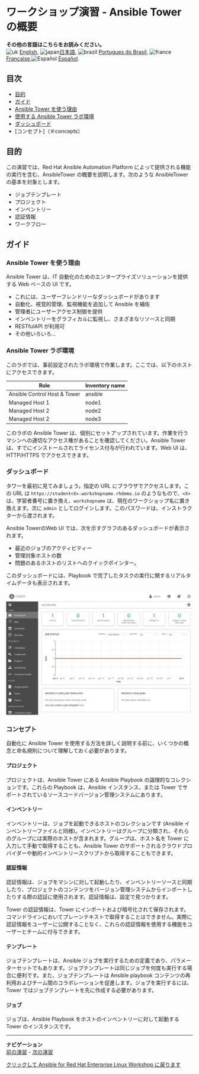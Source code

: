 # ワークショップ演習 - Ansible Tower の概要

**その他の言語はこちらをお読みください。**
<br>![uk](../../images/uk.png) [English](README.md),  ![japan](../../images/japan.png)[日本語](README.ja.md), ![brazil](../../images/brazil.png) [Portugues do Brasil](README.pt-br.md), ![france](../../images/fr.png) [Française](README.fr.md),![Español](../../images/col.png) [Español](README.es.md).

## 目次

* [目的](#objective)
* [ガイド](#guide)
* [Ansible Tower を使う理由](#why-ansible-tower)
* [使用する Ansible Tower ラボ環境](#your-ansible-tower-lab-environment)
* [ダッシュボード](#dashboard)
* [コンセプト]（＃concepts）

## 目的

この演習では、Red Hat Ansible Automation Platform によって提供される機能の実行を含む、AnsibleTower
の概要を説明します。次のような AnsibleTower の基本を対象とします。

* ジョブテンプレート
* プロジェクト
* インベントリー
* 認証情報
* ワークフロー

## ガイド

### Ansible Tower を使う理由

Ansible Tower は、IT 自動化のためのエンタープライズソリューションを提供する Web ベースの UI です。

* これには、ユーザーフレンドリーなダッシュボードがあります
* 自動化、視覚的管理、監視機能を追加して Ansible を補佐
* 管理者にユーザーアクセス制御を提供
* インベントリーをグラフィカルに監視し、さまざまなリソースと同期
* RESTfulAPI が利用可
* その他いろいろ...

### Ansible Tower ラボ環境

このラボでは、事前設定されたラボ環境で作業します。ここでは、以下のホストにアクセスできます。

| Role                         | Inventory name |
| -----------------------------| ---------------|
| Ansible Control Host & Tower | ansible        |
| Managed Host 1               | node1          |
| Managed Host 2               | node2          |
| Managed Host 2               | node3          |

このラボの Ansible Tower
は、個別にセットアップされています。作業を行うマシンへの適切なアクセス権があることを確認してください。Ansible Tower
は、すでにインストールされてライセンス付与が行われています。Web UI は、HTTP/HTTPS でアクセスできます。

### ダッシュボード

タワーを最初に見てみましょう。指定の URL にブラウザでアクセスします。この URL は `https://student<X>.workshopname.rhdemo.io` のようなもので、`<X>` は、学習者番号に置き換え、`workshopname` は、現在のワークショップ名に置き換えます。次に `admin` としてログインします。このパスワードは、インストラクターから渡されます。

Ansible TowerのWeb UI では、次を示すグラフのあるダッシュボードが表示されます。

* 最近のジョブのアクティビティー
* 管理対象ホストの数
* 問題のあるホストのリストへのクイックポインター。

このダッシュボードには、Playbook で完了したタスクの実行に関するリアルタイムデータも表示されます。

![Ansible Tower ダッシュボード](images/dashboard.png)

### コンセプト

自動化に Ansible Tower を使用する方法を詳しく説明する前に、いくつかの概念と命名規則について理解しておく必要があります。

#### プロジェクト

プロジェクトは、Ansible Tower にある Ansible Playbook の論理的なコレクションです。これらの Playbook
は、Ansible インスタンス、または Tower でサポートされているソースコードバージョン管理システムにあります。

#### インベントリー

インベントリーは、ジョブを起動できるホストのコレクションです (Ansible
インベントリーファイルと同様)。インベントリーはグループに分類され、それらのグループには実際のホストが含まれます。グループは、ホスト名を Tower
に入力して手動で取得することも、Ansible Tower
のサポートされるクラウドプロバイダーや動的インベントリースクリプトから取得することもできます。

#### 認証情報

認証情報は、ジョブをマシンに対して起動したり、インベントリーソースと同期したり、プロジェクトのコンテンツをバージョン管理システムからインポートしたりする際の認証に使用されます。認証情報は、設定で見つかります。

Tower の認証情報は、Tower
にインポートおよび暗号化されて保存されます。コマンドラインにおいてプレーンテキストで取得することはできません。実際に認証情報をユーザーに公開することなく、これらの認証情報を使用する機能をユーザーとチームに付与できます。

#### テンプレート

ジョブテンプレートは、Ansible
ジョブを実行するための定義であり、パラメーターセットでもあります。ジョブテンプレートは同じジョブを何度も実行する場合に便利です。また、ジョブテンプレートは
Ansible playbook コンテンツの再利用およびチーム間のコラボレーションを促進します。ジョブを実行するには、Tower
ではジョブテンプレートを先に作成する必要があります。

#### ジョブ

ジョブは、Ansible Playbook をホストのインベントリーに対して起動する Tower のインスタンスです。

---
**ナビゲーション**
<br>
[前の演習](../1.7-role) - [次の演習](../2.2-cred)

[クリックして Ansible for Red Hat Enterprise Linux Workshop
に戻ります](../README.md#section-2---ansible-tower-exercises)

